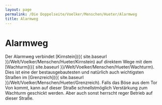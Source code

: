 ```yaml
---
layout: page
permalink: /Die Doppelseite/Voelker/Menschen/Hueter/Alarmweg
title: Alarmweg
---
```


# Alarmweg

Der Alarmweg verbindet [Kirnstein]({{ site.baseurl }}/Welt/Voelker/Menschen/Hueter/Kirnstein) auf direktem Wege mit dem [Wachturm]({{ site.baseurl }}/Welt/Voelker/Menschen/Hueter/Wachturm). Dies ist eine der bestausgebautesten und natürlich auch wichtigsten Straßen im [Grenzreich]({{ site.baseurl }}/Welt/Voelker/Menschen/Hueter/Grenzreich). Falls das Böse aus dem Tor Von kommt, kann auf dieser Straße schnellstmöglich Verstärkung zum Wachturm geschickt werden. Aber auch sonst herrscht reger Betrieb auf dieser Straße.

